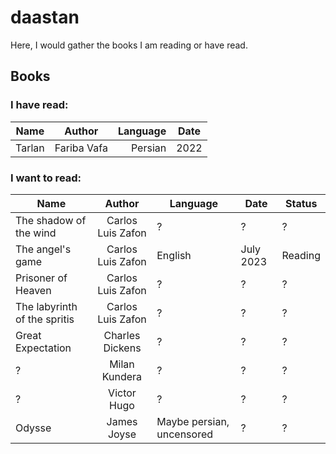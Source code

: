 # daastan

Here, I would gather the books I am reading or have read.

## Books 
### I have read:

| Name        | Author   |  Language  |  Date   |
| ------------- |:-------------:| -----:| --- |
| Tarlan | Fariba Vafa | Persian | 2022 |


### I want to read:

| Name        | Author           | Language  | Date | Status |
| ------------- |:-------------:| ----- | --- | --- |
| The shadow of the wind | Carlos Luis Zafon | ? | ? | ? |
| The angel's game | Carlos Luis Zafon | English | July 2023 | Reading |
| Prisoner of Heaven | Carlos Luis Zafon | ? | ? |? |
| The labyrinth of the spritis | Carlos Luis Zafon | ? | ? | ? |
| Great Expectation | Charles Dickens | ? | ? | ? |
| ? | Milan Kundera | ? | ? | ? | 
| ? | Victor Hugo | ? | ? | ? |
| Odysse | James Joyse | Maybe persian, uncensored | ? | ? |

